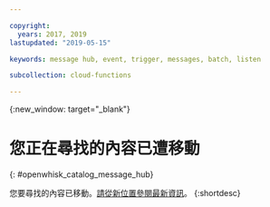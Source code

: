 ```yaml
---

copyright:
  years: 2017, 2019
lastupdated: "2019-05-15"

keywords: message hub, event, trigger, messages, batch, listen

subcollection: cloud-functions

---
```


{:new_window: target="_blank"}
# 您正在尋找的內容已遭移動
{: #openwhisk_catalog_message_hub}

您要尋找的內容已移動。[請從新位置參閱最新資訊](/docs/openwhisk?topic=cloud-functions-pkg_event_streams)。
{:shortdesc}
